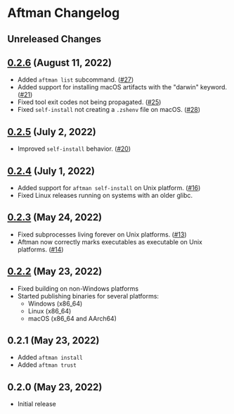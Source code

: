 # Aftman Changelog

## Unreleased Changes

## [0.2.6] (August 11, 2022)
* Added `aftman list` subcommand. ([#27])
* Added support for installing macOS artifacts with the "darwin" keyword. ([#21])
* Fixed tool exit codes not being propagated. ([#25])
* Fixed `self-install` not creating a `.zshenv` file on macOS. ([#28])

[#21]: https://github.com/LPGhatguy/aftman/pull/21
[#25]: https://github.com/LPGhatguy/aftman/pull/25
[#27]: https://github.com/LPGhatguy/aftman/pull/27
[#28]: https://github.com/LPGhatguy/aftman/pull/28
[0.2.6]: https://github.com/LPGhatguy/aftman/releases/tag/v0.2.6

## [0.2.5] (July 2, 2022)
* Improved `self-install` behavior. ([#20])

[#20]: https://github.com/LPGhatguy/aftman/pull/20
[0.2.5]: https://github.com/LPGhatguy/aftman/releases/tag/v0.2.5

## [0.2.4] (July 1, 2022)
* Added support for `aftman self-install` on Unix platform. ([#16])
* Fixed Linux releases running on systems with an older glibc.

[#16]: https://github.com/LPGhatguy/aftman/pull/16
[0.2.4]: https://github.com/LPGhatguy/aftman/releases/tag/v0.2.4

## [0.2.3] (May 24, 2022)
* Fixed subprocesses living forever on Unix platforms. ([#13])
* Aftman now correctly marks executables as executable on Unix platforms. ([#14])

[#13]: https://github.com/LPGhatguy/aftman/pull/13
[#14]: https://github.com/LPGhatguy/aftman/pull/14
[0.2.3]: https://github.com/LPGhatguy/aftman/releases/tag/v0.2.3

## [0.2.2] (May 23, 2022)
* Fixed building on non-Windows platforms
* Started publishing binaries for several platforms:
	* Windows (x86_64)
	* Linux (x86_64)
	* macOS (x86_64 and AArch64)

[0.2.2]: https://github.com/LPGhatguy/aftman/releases/tag/v0.2.2

## 0.2.1 (May 23, 2022)
* Added `aftman install`
* Added `aftman trust`

## 0.2.0 (May 23, 2022)
* Initial release